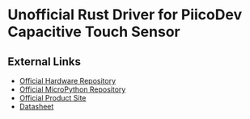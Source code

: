 [Official Hardware Repository]: https://github.com/CoreElectronics/CE-PiicoDev-Capacitive-Touch-Sensor-CAP1203/tree/1178346d1c3d1f11ed98f5183aa7f7c944a775a6
[Official MicroPython Repository]: https://github.com/CoreElectronics/CE-PiicoDev-CAP1203-MicroPython-Module/tree/f2a061b83e020ef96865ba97215793c02717747e
[Official Product Site]: https://piico.dev/p12
[Datasheet]: https://ww1.microchip.com/downloads/aemDocuments/documents/OTH/ProductDocuments/DataSheets/00001572B.pdf

# Unofficial Rust Driver for PiicoDev Capacitive Touch Sensor

## External Links

- [Official Hardware Repository]
- [Official MicroPython Repository]
- [Official Product Site]
- [Datasheet]
